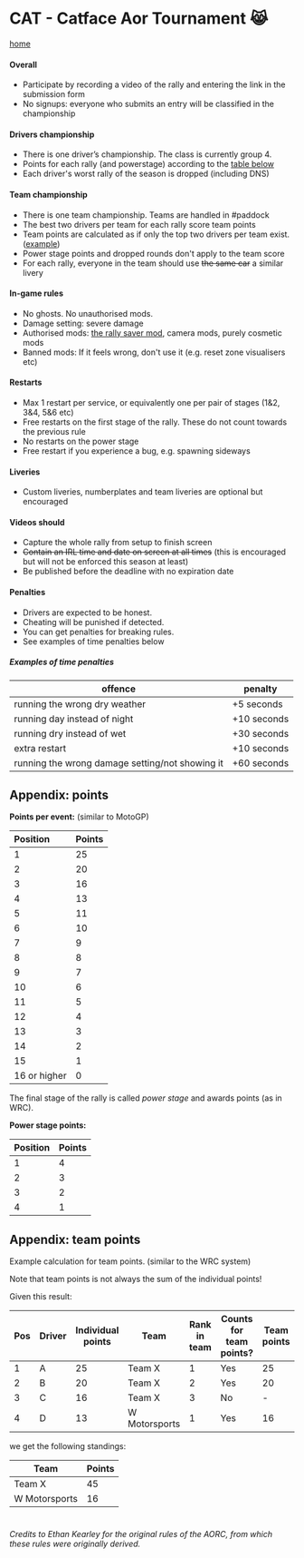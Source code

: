 # CAT - Catface Aor Tournament 😹

[home](index.md)

#### Overall
- Participate by recording a video of the rally and entering the link in the submission form
- No signups: everyone who submits an entry will be classified in the championship

#### Drivers championship
- There is one driver’s championship. The class is currently group 4.
- Points for each rally (and powerstage) according to the [table below](#appendix-points)
- Each driver's worst rally of the season is dropped (including DNS)

#### Team championship
- There is one team championship. Teams are handled in #paddock
- The best two drivers per team for each rally score team points
- Team points are calculated as if only the top two drivers per team exist. ([example](#appendix-team-points))
- Power stage points and dropped rounds don't apply to the team score
- For each rally, everyone in the team should use ~~the same car~~ a similar livery

#### In-game rules
- No ghosts. No unauthorised mods.
- Damage setting: severe damage
- Authorised mods: [the rally saver mod](https://www.nexusmods.com/artofrally/mods/6), camera mods, purely cosmetic mods
- Banned mods: If it feels wrong, don't use it (e.g. reset zone visualisers etc)

#### Restarts
- Max 1 restart per service, or equivalently one per pair of stages (1&2, 3&4, 5&6 etc)
- Free restarts on the first stage of the rally. These do not count towards the previous rule
- No restarts on the power stage
- Free restart if you experience a bug, e.g. spawning sideways

#### Liveries
- Custom liveries, numberplates and team liveries are optional but encouraged

#### Videos should
- Capture the whole rally from setup to finish screen
- ~~Contain an IRL time and date on screen at all times~~ (this is encouraged but will not be enforced this season at least)
- Be published before the deadline with no expiration date

#### Penalties
- Drivers are expected to be honest. 
- Cheating will be punished if detected.
- You can get penalties for breaking rules. 
- See examples of time penalties below

##### Examples of time penalties

| offence | penalty |
| ----------------------------------------------- | ----------- |
| running the wrong dry weather                   | +5 seconds  |
| running day instead of night                    | +10 seconds |
| running dry instead of wet                      | +30 seconds |
| extra restart                                   | +10 seconds |
| running the wrong damage setting/not showing it | +60 seconds |


## Appendix: points

**Points per event:** (similar to MotoGP)

|Position|Points|
|:----|:----|
|1|25|
|2|20|
|3|16|
|4|13|
|5|11|
|6|10|
|7|9|
|8|8|
|9|7|
|10|6|
|11|5|
|12|4|
|13|3|
|14|2|
|15|1|
|16 or higher|0|


The final stage of the rally is called _power stage_ and awards points (as in WRC).

**Power stage points:**

|Position|Points|
|:----|:----|
|1|4|
|2|3|
|3|2|
|4|1|


## Appendix: team points

Example calculation for team points. (similar to the WRC system)

Note that team points is not always the sum of the individual points!

Given this result:

| Pos   | Driver | Individual points | Team          | Rank in team | Counts for team points? | Team points |
| ----- | ------ | ----------------- | ------------- | ------------ | ----------------------- | ----------- |
| 1     | A   | 25                | Team X        | 1            | Yes                     | 25 |
| 2     | B   | 20                | Team X        | 2            | Yes                     | 20 |
| 3     | C   | 16                | Team X        | 3            | No                      | \- |
| 4     | D   | 13                | W Motorsports | 1            | Yes                     | 16 |

we get the following standings:

| Team          | Points |
| ------------- | ------ |
| Team X        | 45     |
| W Motorsports | 16     |

#

_Credits to Ethan Kearley for the original rules of the AORC, from which these rules were originally derived._
